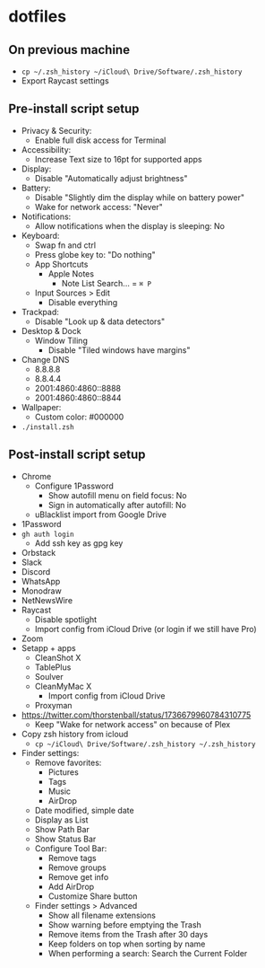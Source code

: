 # dotfiles

## On previous machine

- `cp ~/.zsh_history ~/iCloud\ Drive/Software/.zsh_history`
- Export Raycast settings

## Pre-install script setup

- Privacy & Security:
  - Enable full disk access for Terminal
- Accessibility:
  - Increase Text size to 16pt for supported apps
- Display:
  - Disable "Automatically adjust brightness"
- Battery:
  - Disable "Slightly dim the display while on battery power"
  - Wake for network access: "Never"
- Notifications:
  - Allow notifications when the display is sleeping: No
- Keyboard:
  - Swap fn and ctrl
  - Press globe key to: "Do nothing"
  - App Shortcuts
    - Apple Notes
      - Note List Search... = `⌘ P`
  - Input Sources > Edit
    - Disable everything
- Trackpad:
  - Disable "Look up & data detectors"
- Desktop & Dock
  - Window Tiling
    - Disable "Tiled windows have margins"
- Change DNS
  - 8.8.8.8
  - 8.8.4.4
  - 2001:4860:4860::8888
  - 2001:4860:4860::8844
- Wallpaper:
  - Custom color: #000000
- `./install.zsh`

## Post-install script setup

- Chrome
  - Configure 1Password
    - Show autofill menu on field focus: No
    - Sign in automatically after autofill: No
  - uBlacklist import from Google Drive
- 1Password
- `gh auth login`
  - Add ssh key as gpg key
- Orbstack
- Slack
- Discord
- WhatsApp
- Monodraw
- NetNewsWire
- Raycast
  - Disable spotlight
  - Import config from iCloud Drive (or login if we still have Pro)
- Zoom
- Setapp + apps
  - CleanShot X
  - TablePlus
  - Soulver
  - CleanMyMac X
    - Import config from iCloud Drive
  - Proxyman
- https://twitter.com/thorstenball/status/1736679960784310775
  - Keep "Wake for network access" on because of Plex
- Copy zsh history from icloud
  - `cp ~/iCloud\ Drive/Software/.zsh_history ~/.zsh_history`
- Finder settings:
  - Remove favorites:
    - Pictures
    - Tags
    - Music
    - AirDrop
  - Date modified, simple date
  - Display as List
  - Show Path Bar
  - Show Status Bar
  - Configure Tool Bar:
    - Remove tags
    - Remove groups
    - Remove get info
    - Add AirDrop
    - Customize Share button
  - Finder settings > Advanced
    - Show all filename extensions
    - Show warning before emptying the Trash
    - Remove items from the Trash after 30 days
    - Keep folders on top when sorting by name
    - When performing a search: Search the Current Folder
